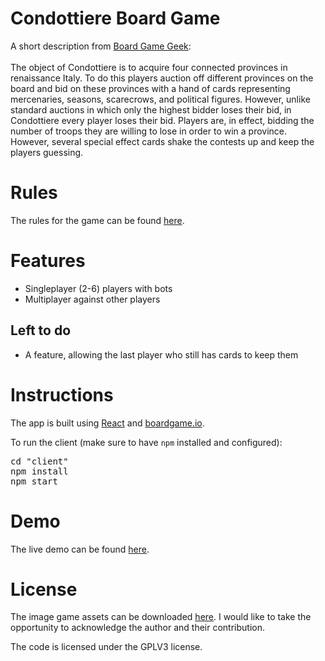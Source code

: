 <h1>Condottiere Board Game</h1>
<p>
A short description from <a href="https://boardgamegeek.com/boardgame/112/condottiere">Board Game Geek</a>:<br/>
<br/>
The object of Condottiere is to acquire four connected provinces in renaissance Italy. To do this players auction off different provinces on the board and bid on these provinces with a hand of cards representing mercenaries, seasons, scarecrows, and political figures. However, unlike standard auctions in which only the highest bidder loses their bid, in Condottiere every player loses their bid. Players are, in effect, bidding the number of troops they are willing to lose in order to win a province. However, several special effect cards shake the contests up and keep the players guessing.
</p>
<h1>Rules</h1>
<p>The rules for the game can be found <a href="https://images-cdn.fantasyflightgames.com/filer_public/fe/89/fe89b26f-1524-4943-88af-a1165509cfbb/condottiere_rules_english.pdf">here</a>.</p>
<h1>Features</h1>
<p>
<ul>
<li>Singleplayer (2-6) players with bots
</li>
<li>Multiplayer against other players</li>
</ul>
</p>
<h2>
Left to do
</h2>
<p>
<ul>
<li>A feature, allowing the last player who still has cards to keep them</li>
</ul>
</p>
<h1>Instructions</h1>
<p>
The app is built using <a href="https://reactjs.org/">React</a> and <a href="https://boardgame.io/">boardgame.io</a>.
</p>
<p>To run the client (make sure to have <code>npm</code> installed and configured):
</p>
<pre>
cd "client"
npm install
npm start
</pre>
<h1>Demo</h1>
<p>The live demo can be found <a href="https://condottiere-game.github.io/">here</a>.</p>
<h1>License</h1>
<p>The image game assets can be downloaded <a href="https://ozsite.wordpress.com/2017/10/14/condottiere-version-print-play/">here</a>. I would like to take the opportunity to acknowledge the author and their contribution.</p>
<p>The code is licensed under the GPLV3 license.</p>

